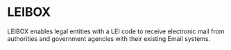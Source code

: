 # LEIBOX
LEIBOX enables legal entities with a LEI code to receive electronic mail from authorities and government agencies with their existing Email systems.
